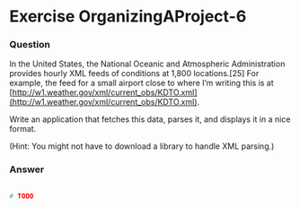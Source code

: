 Exercise OrganizingAProject-6
=============================

### Question

In the United States, the National Oceanic and Atmospheric Administration provides hourly XML feeds of conditions at 1,800 locations.[25] For example, the feed for a small airport close to where I’m writing this is at [http://w1.weather.gov/xml/current_obs/KDTO.xml](http://w1.weather.gov/xml/current_obs/KDTO.xml).

Write an application that fetches this data, parses it, and displays it in a nice format.

(Hint: You might not have to download a library to handle XML parsing.)


### Answer


```elixir

# TODO

```
